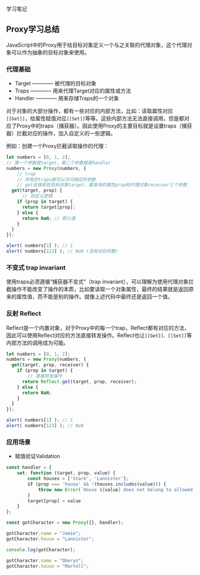学习笔记
## Proxy学习总结
JavaScript中的Proxy用于给目标对象定义一个与之关联的代理对象，这个代理对象可以作为抽象的目标对象来使用。
### 代理基础
- Target  ———— 被代理的目标对象
- Traps   ———— 用来代理Target对应的属性或方法
- Handler ———— 用来存储Traps的一个对象

对于对象的大部分操作，都有一些对应的内部方法，比如：读取属性对应```[[Get]]```，给属性赋值对应```[[Set]]```等等。这些内部方法无法直接调用，但是都对应了Proxy中的traps（捕获器）。因此使用Proxy的主要目标就是设置traps（捕获器）拦截对应的操作，加入自定义的一些逻辑。

例如：创建一个Proxy拦截读取操作的代理：
```javascript
let numbers = [0, 1, 2];
// 第一个参数是target，第二个参数就是handler
numbers = new Proxy(numbers, {
    // trap
    // 所有的traps都可以访问相应的参数
    // get会接收到目标对象target、要查询的属性prop和代理对象receiver三个参数 
  get(target, prop) {
      // 自定义逻辑
    if (prop in target) {
      return target[prop];
    } else {
      return NaN; // 默认值
    }
  }
});

alert( numbers[1] ); // 1
alert( numbers[123] ); // NaN (没有对应的数)
```
### 不变式 trap invariant

使用traps必须遵循“捕获器不变式”（trap invariant），可以理解为使用代理对象拦截操作不能改变了操作的本质，比如要读取一个对象属性，最终的结果就是返回原来的属性值，而不能是别的操作。就像上述代码中最终还是返回一个值。

### 反射 Reflect
Reflect是一个内置对象，对于Proxy中的每一个trap，Reflect都有对应的方法，因此可以使用Reflect对应的方法直接转发操作。Reflect也让```[[Get]]、[[Set]]```等内部方法的调用成为可能。
```javascript
let numbers = [0, 1, 2];
numbers = new Proxy(numbers, {
  get(target, prop, receiver) {
    if (prop in target) {
        // 直接转发操作
      return Reflect.get(target, prop, receiver);
    } else {
      return NaN;
    }
  }
});

alert( numbers[1] ); // 1
alert( numbers[123] ); // NaN 
```
### 应用场景
- 赋值验证Validation
```javascript
const handler = {
	set: function (target, prop, value) {
		const houses = ['Stark', 'Lannister'];
		if (prop === 'house' && !(houses.includes(value))) {
			throw new Error(`House ${value} does not belong to allowed ${houses}`)
		}
		target[prop] = value
	}
};

const gotCharacter = new Proxy({}, handler);

gotCharacter.name = "Jamie";
gotCharacter.house = "Lannister";

console.log(gotCharacter);

gotCharacter.name = "Oberyn";
gotCharacter.house = "Martell";
```